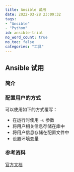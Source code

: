 ```yaml
---
title: Ansible 试用
date: 2022-03-28 23:09:32
tags:
- "Ansible"
- "Python"
id: ansible-trial
no_word_count: true
no_toc: false
categories: "工具"
---
```


## Ansible 试用

### 简介



### 配置用户的方式

可以使用如下的方式覆写：

- 在运行时使用 `-u` 参数
- 将用户相关信息存储在库中
- 将用户信息存储在配置文件中
- 设置环境变量

### 参考资料

[官方文档](https://docs.ansible.com/ansible/latest/user_guide/intro_getting_started.html)